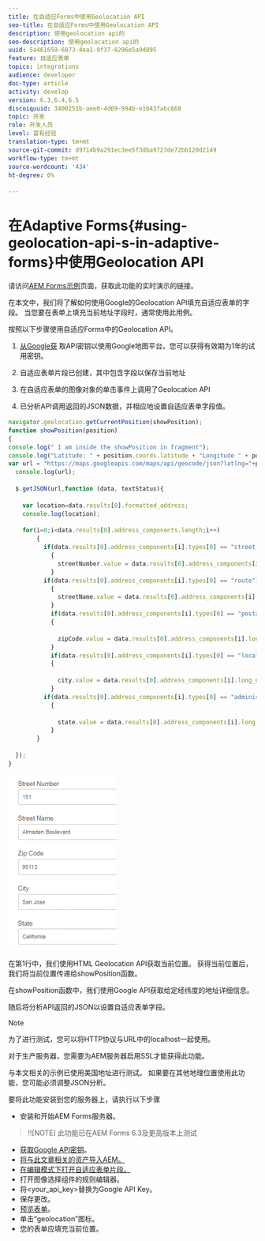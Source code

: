 ```yaml
---
title: 在自适应Forms中使用Geolocation API
seo-title: 在自适应Forms中使用Geolocation API
description: 使用geolocation api的
seo-description: 使用geolocation api的
uuid: 5a461659-6873-4ea1-9f37-8296e5a9d895
feature: 自适应表单
topics: integrations
audience: developer
doc-type: article
activity: develop
version: 6.3,6.4,6.5
discoiquuid: 3400251b-aee0-4d69-994b-e1643fabc868
topic: 开发
role: 开发人员
level: 富有经验
translation-type: tm+mt
source-git-commit: d9714b9a291ec3ee5f3dba9723de72bb120d2149
workflow-type: tm+mt
source-wordcount: '434'
ht-degree: 0%

---
```



# 在Adaptive Forms{#using-geolocation-api-s-in-adaptive-forms}中使用Geolocation API

请访问[AEM Forms示例](https://forms.enablementadobe.com/content/samples/samples.html?query=0)页面，获取此功能的实时演示的链接。

在本文中，我们将了解如何使用Google的Geolocation API填充自适应表单的字段。 当您要在表单上填充当前地址字段时，通常使用此用例。

按照以下步骤使用自适应Forms中的Geolocation API。

1. [从Google获](https://developers.google.com/maps/documentation/javascript/get-api-key) 取API密钥以使用Google地图平台。您可以获得有效期为1年的试用密钥。

1. 自适应表单片段已创建，其中包含字段以保存当前地址

1. 在自适应表单的图像对象的单击事件上调用了Geolocation API

1. 已分析API调用返回的JSON数据，并相应地设置自适应表单字段值。

```javascript
navigator.geolocation.getCurrentPosition(showPosition);
function showPosition(position) 
{
console.log(" I am inside the showPosition in fragment");
console.log("Latitude: " + position.coords.latitude + "Longitude " + position.coords.longitude);
var url = "https://maps.googleapis.com/maps/api/geocode/json?latlng="+position.coords.latitude+","+position.coords.longitude+"&key=<your_api_key>";
  console.log(url);
  
  $.getJSON(url,function (data, textStatus){
    
    var location=data.results[0].formatted_address;
    console.log(location);
    
    for(i=0;i<data.results[0].address_components.length;i++)
        {
          if(data.results[0].address_components[i].types[0] == "street_number")
            {
              streetNumber.value = data.results[0].address_components[i].long_name;
            }
          if(data.results[0].address_components[i].types[0] == "route")
            {
              streetName.value = data.results[0].address_components[i].long_name;
            }
            if(data.results[0].address_components[i].types[0] == "postal_code")
            {
              
              zipCode.value = data.results[0].address_components[i].long_name;
            }
            if(data.results[0].address_components[i].types[0] == "locality")
            {
              
              city.value = data.results[0].address_components[i].long_name;
            }
          if(data.results[0].address_components[i].types[0] == "administrative_area_level_1")
            {
              
              state.value = data.results[0].address_components[i].long_name;
            }
        }
    
  });
}
```

![填充有geoloaction api的字段](assets/capture-4.gif)

在第1行中，我们使用HTML Geolocation API获取当前位置。 获得当前位置后，我们将当前位置传递给showPosition函数。

在showPosition函数中，我们使用Google API获取给定经纬度的地址详细信息。

随后将分析API返回的JSON以设置自适应表单字段。

>[!NOTE]
>
>为了进行测试，您可以将HTTP协议与URL中的localhost一起使用。
>
>对于生产服务器，您需要为AEM服务器启用SSL才能获得此功能。
>
>与本文相关的示例已使用美国地址进行测试。 如果要在其他地理位置使用此功能，您可能必须调整JSON分析。

要将此功能安装到您的服务器上，请执行以下步骤

* 安装和开始AEM Forms服务器。

>!![NOTE] 此功能已在AEM Forms 6.3及更高版本上测试
* [获取Google API密钥](https://developers.google.com/maps/documentation/javascript/get-api-key)。
* [将与此文章相关的资产导入AEM。](assets/geolocationapi.zip)
* [在编辑模式下打开自适应表单片段。](http://localhost:4502/editor.html/content/forms/af/currentaddressfragment.html)
* 打开图像选择组件的规则编辑器。
* 将&lt;your_api_key>替换为Google API Key。
* 保存更改。
* [预览表单](http://localhost:4502/content/dam/formsanddocuments/currentaddressfragment/jcr:content?wcmmode=disabled)。
* 单击“geolocation”图标。
* 您的表单应填充当前位置。
